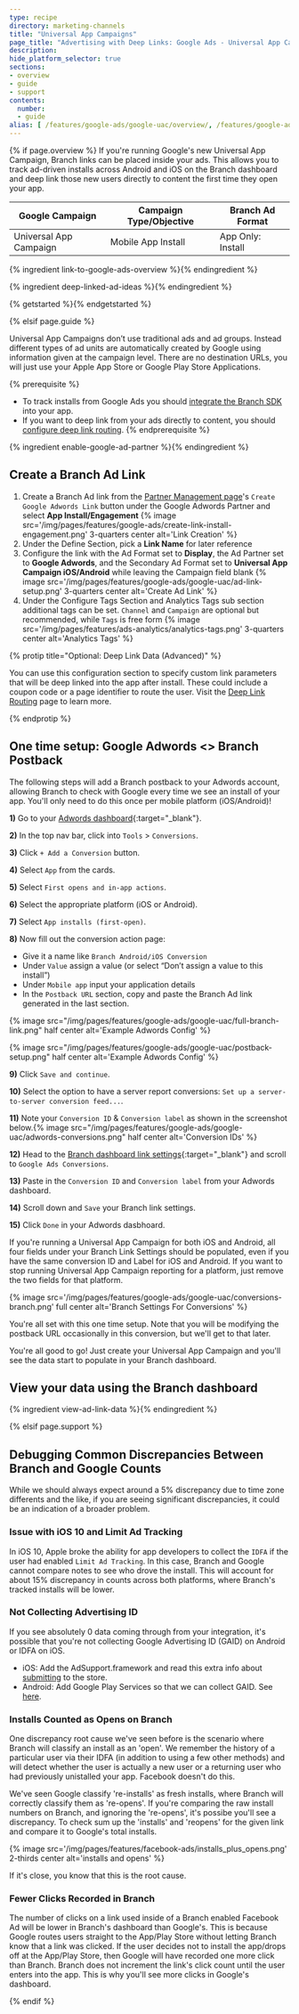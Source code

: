 ```yaml
---
type: recipe
directory: marketing-channels
title: "Universal App Campaigns"
page_title: "Advertising with Deep Links: Google Ads - Universal App Campaigns"
description:
hide_platform_selector: true
sections:
- overview
- guide
- support
contents:
  number:
  - guide
alias: [ /features/google-ads/google-uac/overview/, /features/google-ads/google-uac/guide/, /features/google-ads/google-uac/support/ ]
---
```


{% if page.overview %}
If you're running Google's new Universal App Campaign, Branch links can be placed inside your ads. This allows you to track ad-driven installs across Android and iOS on the Branch dashboard and deep link those new users directly to content the first time they open your app.

Google Campaign | Campaign Type/Objective | Branch Ad Format
--- | --- | ---
Universal App Campaign | Mobile App Install | App Only: Install

{% ingredient link-to-google-ads-overview %}{% endingredient %}

{% ingredient deep-linked-ad-ideas %}{% endingredient %}

{% getstarted %}{% endgetstarted %}

{% elsif page.guide %}

Universal App Campaigns don’t use traditional ads and ad groups. Instead different types of ad units are automatically created by Google using information given at the campaign level. There are no destination URLs, you will just use your Apple App Store or Google Play Store Applications.

{% prerequisite %}
- To track installs from Google Ads you should [integrate the Branch SDK]({{base.url}}/getting-started/sdk-integration-guide) into your app.
- If you want to deep link from your ads directly to content, you should [configure deep link routing]({{base.url}}/getting-started/deep-link-routing).
{% endprerequisite %}

{% ingredient enable-google-ad-partner %}{% endingredient %}

## Create a Branch Ad Link

1. Create a Branch Ad link from the [Partner Management page](https://dashboard.branch.io/ads/partner-management)'s `Create Google Adwords Link` button under the Google Adwords Partner and select **App Install/Engagement**
{% image src='/img/pages/features/google-ads/create-link-install-engagement.png' 3-quarters center alt='Link Creation' %}
1. Under the Define Section, pick a **Link Name** for later reference
1. Configure the link with the Ad Format set to **Display**, the Ad Partner set to **Google Adwords**, and the Secondary Ad Format set to **Universal App Campaign iOS/Android** while leaving the Campaign field blank
{% image src='/img/pages/features/google-ads/google-uac/ad-link-setup.png' 3-quarters center alt='Create Ad Link' %}
1. Under the Configure Tags Section and Analytics Tags sub section additional tags can be set. `Channel` and `Campaign` are optional but recommended, while `Tags` is free form
{% image src='/img/pages/features/ads-analytics/analytics-tags.png' 3-quarters center alt='Analytics Tags' %}

{% protip title="Optional: Deep Link Data (Advanced)" %}

You can use this configuration section to specify custom link parameters that will be deep linked into the app after install. These could include a coupon code or a page identifier to route the user. Visit the [Deep Link Routing]({{base.url}}/getting-started/deep-link-routing) page to learn more.

{% endprotip %}

## One time setup: Google Adwords <> Branch Postback

The following steps will add a Branch postback to your Adwords account, allowing Branch to check with Google every time we see an install of your app. You'll only need to do this once per mobile platform (iOS/Android)!

**1)** Go to your [Adwords dashboard](https://adwords.google.com/cm/CampaignMgmt){:target="_blank"}.

**2)** In the top nav bar, click into `Tools` > `Conversions`.

**3)** Click `+ Add a Conversion` button.

**4)** Select `App` from the cards.

**5)** Select `First opens and in-app actions`.

**6)** Select the appropriate platform (iOS or Android).

**7)** Select `App installs (first-open)`.

**8)** Now fill out the conversion action page:

- Give it a name like `Branch Android/iOS Conversion`
- Under `Value` assign a value (or select “Don’t assign a value to this install”)
- Under `Mobile app` input your application details
- In the `Postback URL` section, copy and paste the Branch Ad link generated in the last section.

{% image src="/img/pages/features/google-ads/google-uac/full-branch-link.png" half center alt='Example Adwords Config' %}

{% image src="/img/pages/features/google-ads/google-uac/postback-setup.png" half center alt='Example Adwords Config' %}

**9)** Click `Save and continue`.

**10)** Select the option to have a server report conversions: `Set up a server-to-server conversion feed...`.

**11)** Note your `Conversion ID` & `Conversion label` as shown in the screenshot below.{% image src="/img/pages/features/google-ads/google-uac/adwords-conversions.png" half center alt='Conversion IDs' %}

**12)** Head to the [Branch dashboard link settings](https://dashboard.branch.io/settings/link){:target="_blank"} and scroll to `Google Ads Conversions`.

**13)** Paste in the `Conversion ID` and `Conversion label` from your Adwords dashboard.

**14)** Scroll down and `Save` your Branch link settings.

**15)** Click `Done` in your Adwords dasbhoard.

If you're running a Universal App Campaign for both iOS and Android, all four fields under your Branch Link Settings should be populated, even if you have the same conversion ID and Label for iOS and Android. If you want to stop running Universal App Campaign reporting for a platform, just remove the two fields for that platform.

{% image src='/img/pages/features/google-ads/google-uac/conversions-branch.png' full center alt='Branch Settings For Conversions' %}

You're all set with this one time setup. Note that you will be modifying the postback URL occasionally in this conversion, but we'll get to that later.

You're all good to go! Just create your Universal App Campaign and you'll see the data start to populate in your Branch dashboard.

## View your data using the Branch dashboard

{% ingredient view-ad-link-data %}{% endingredient %}

{% elsif page.support %}

## Debugging Common Discrepancies Between Branch and Google Counts

While we should always expect around a 5% discrepancy due to time zone differents and the like, if you are seeing significant discrepancies, it could be an indication of a broader problem.

### Issue with iOS 10 and Limit Ad Tracking

In iOS 10, Apple broke the ability for app developers to collect the `IDFA` if the user had enabled `Limit Ad Tracking`. In this case, Branch and Google cannot compare notes to see who drove the install. This will account for about 15% discrepancy in counts across both platforms, where Branch's tracked installs will be lower.

### Not Collecting Advertising ID

If you see absolutely 0 data coming through from your integration, it's possible that you're not collecting Google Advertising ID (GAID) on Android or IDFA on iOS.

- iOS: Add the AdSupport.framework and read this extra info about [submitting](https://dev.branch.io/getting-started/sdk-integration-guide/guide/ios/#submitting-to-the-app-store) to the store.
- Android: Add Google Play Services so that we can collect GAID. See [here](https://dev.branch.io/getting-started/sdk-integration-guide/advanced/android/#use-google-advertising-id).

### Installs Counted as Opens on Branch

One discrepancy root cause we've seen before is the scenario where Branch will classify an install as an 'open'. We remember the history of a particular user via their IDFA (in addition to using a few other methods) and will detect whether the user is actually a new user or a returning user who had previously unistalled your app. Facebook doesn't do this.

We've seen Google classify 're-installs' as fresh installs, where Branch will correctly classify them as 're-opens'. If you're comparing the raw install numbers on Branch, and ignoring the 're-opens', it's possibe you'll see a discrepancy. To check sum up the 'installs' and 'reopens' for the given link and compare it to Google's total installs.

{% image src='/img/pages/features/facebook-ads/installs_plus_opens.png' 2-thirds center alt='installs and opens' %}

If it's close, you know that this is the root cause.

### Fewer Clicks Recorded in Branch

The number of clicks on a link used inside of a Branch enabled Facebook Ad will be lower in Branch's dashboard than Google's. This is because Google routes users straight to the App/Play Store without letting Branch know that a link was clicked. If the user decides not to install the app/drops off at the App/Play Store, then Google will have recorded one more click than Branch. Branch does not increment the link's click count until the user enters into the app. This is why you'll see more clicks in Google's dashboard.


{% endif %}
